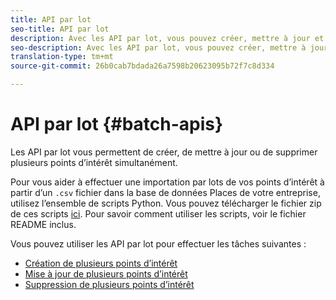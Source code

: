 ```yaml
---
title: API par lot
seo-title: API par lot
description: Avec les API par lot, vous pouvez créer, mettre à jour et supprimer plusieurs points d’intérêt.
seo-description: Avec les API par lot, vous pouvez créer, mettre à jour et supprimer plusieurs points d’intérêt.
translation-type: tm+mt
source-git-commit: 26b0cab7bdada26a7598b20623095b72f7c8d334

---
```



# API par lot {#batch-apis}

Les API par lot vous permettent de créer, de mettre à jour ou de supprimer plusieurs points d’intérêt simultanément.

Pour vous aider à effectuer une importation par lots de vos points d’intérêt à partir d’un `.csv` fichier dans la base de données Places de votre entreprise, utilisez l’ensemble de scripts Python. Vous pouvez télécharger le fichier zip de ces scripts [ici](https://github.com/adobe/places-scripts). Pour savoir comment utiliser les scripts, voir le fichier README inclus.

Vous pouvez utiliser les API par lot pour effectuer les tâches suivantes :

* [Création de plusieurs points d’intérêt](/help/places-web-service-api/api-usage/manage-pois/batch-apis/create-multiple-pois.md)
* [Mise à jour de plusieurs points d’intérêt](/help/places-web-service-api/api-usage/manage-pois/batch-apis/update-multiple-pois.md)
* [Suppression de plusieurs points d’intérêt](/help/places-web-service-api/api-usage/manage-pois/batch-apis/delete-multiple-pois.md)
